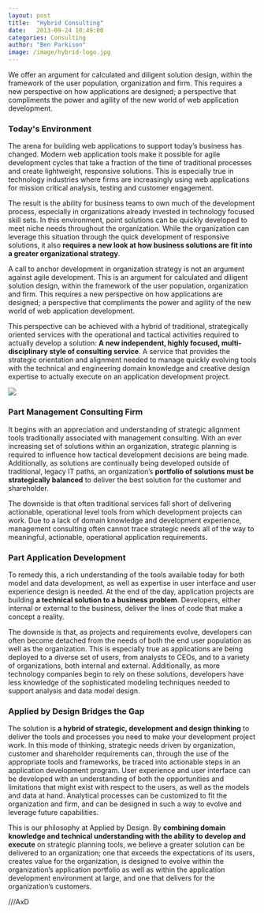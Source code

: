 ```yaml
---
layout: post
title:  "Hybrid Consulting"
date:   2013-09-24 10:49:00
categories: Consulting
author: "Ben Parkison"
image: /image/hybrid-logo.jpg
---
```


We offer an argument for calculated and diligent solution design, within the framework of the user population, organization and firm. This requires a new perspective on how applications are designed;  a perspective that compliments the power and agility of the new world of web application development.

### Today's Environment
The arena for building web applications to support today’s business has changed. Modern web application tools make it possible for agile development cycles that take a fraction of the time of traditional processes and create lightweight, responsive solutions. This is especially true in technology industries where firms are increasingly using web applications for mission critical analysis, testing and customer engagement.

The result is the ability for business teams to own much of the development process, especially in organizations already invested in technology focused skill sets.  In this environment, point solutions can be quickly developed to meet niche needs throughout the organization. While the organization can leverage this situation through the quick development of responsive solutions, it also **requires a new look at how business solutions are fit into a greater organizational strategy**.

A call to anchor development in organization strategy is not an argument against agile development. This is an argument for calculated and diligent solution design, within the framework of the user population, organization and firm. This requires a new perspective on how applications are designed; a perspective that compliments the power and agility of the new world of web application development.

This perspective can be achieved with a hybrid of traditional, strategically oriented services with the operational and tactical activities required to actually develop a solution: **A new independent, highly focused, multi-disciplinary style of consulting service**. A service that provides the strategic orientation and alignment needed to manage quickly evolving tools with the technical and engineering domain knowledge and creative design expertise to actually execute on an application development project.

<div class="text-center"> <img src="/image/hybrid-consulting.jpg"> </div>


### Part Management Consulting Firm

It begins with an appreciation and understanding of strategic alignment tools traditionally associated with management consulting. With an ever increasing set of solutions within an organization, strategic planning is required to influence how tactical development decisions are being made. 
Additionally, as solutions are continually being developed outside of traditional, legacy IT paths, an organization’s **portfolio of solutions must be strategically balanced** to deliver the best solution for the customer and shareholder.

The downside is that often traditional services fall short of delivering actionable, operational level tools from which development projects can work. Due to a lack of domain knowledge and development experience, management consulting often cannot trace strategic needs all of the way to meaningful, actionable, operational application requirements.

### Part Application Development
To remedy this, a rich understanding of the tools available today for both model and data development, as well as expertise in user interface and user experience design is needed. At the end of the day, application projects are building **a technical solution to a business problem**. Developers, either internal or external to the business, deliver the lines of code that make a concept a reality.

The downside is that, as projects and requirements evolve, developers can often become detached from the needs of both the end user population as well as the organization. This is especially true as applications are being deployed to a diverse set of users, from analysts to CEOs, and to a variety of organizations, both internal and external. Additionally, as more technology companies begin to rely on these solutions, developers have less knowledge of the sophisticated modeling techniques needed to support analysis and data model design.

### Applied by Design Bridges the Gap
The solution is **a hybrid of strategic, development and design thinking** to deliver the tools and processes you need to make your development project work. 
In this mode of thinking, strategic needs driven by organization, customer and shareholder requirements can, through the use of the appropriate tools and frameworks, be traced into actionable steps in an application development program. User experience and user interface can be developed with an understanding of both the opportunities and limitations that might exist with respect to the users, as well as the models and data at hand. Analytical processes can be customized to fit the organization and firm, and can be designed in such a way to evolve and leverage future capabilities.

This is our philosophy at Applied by Design. By **combining domain knowledge and technical understanding with the ability to develop and execute** on strategic planning tools, we believe a greater solution can be delivered to an organization; one that exceeds the expectations of its users, creates value for the organization, is designed to evolve within the organization’s application portfolio as well as within the application development environment at large, and one that delivers for the organization’s customers.


///AxD



